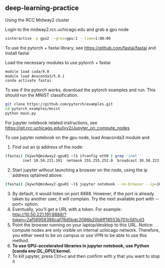 ## deep-learning-practice
Using the RCC Midway2 cluster

Login to the midway2.rcc.uchicago.edu and grab a gpu node
```sh
sinteractive -p gpu2 --gres=gpu:1 --time=1:00:00
```

To use the pytorch + fastai library, see https://github.com/fastai/fastai and install fastai

Load the necessary modules to use pytorch + fastai
```sh
module load cuda/9.0
module load Anaconda3/5.0.1
conda activate fastai
```

To see if the pytorch works, download the pytorch examples and run. This should run the MNIST classification.
```sh
git clone https://github.com/pytorch/examples.git
cd pytorch_examples/mnist
python main.py
```

For jupyter notebook related instructions, see https://git.rcc.uchicago.edu/ivy2/Jupyter_on_compute_nodes

To use jupyter notebook on the gpu node, load Anaconda3 module and
1. Find out an ip address of the node:
```sh
(fastai) [kywch@midway2-gpu01 ~]$ ifconfig eth0 | grep 'inet '
        inet 10.50.221.191  netmask 255.255.252.0  broadcast 10.50.223.255
```
2. Start jupyter without launching a browser on the node, using the ip address optained above: 
```sh
(fastai) [kywch@midway2-gpu01 ~]$ jupyter notebook --no-browser --ip=10.50.221.191
```
3. By default, it would listen on port 8888. However, if the port is already taken by another user, it will complain. Try the next available port with --port=<port number> option.
4. Eventually, you'll get a URL with a token. For example: http://10.50.221.191:8888/?token=2af56958386caf78d5bdc2086b20b6ff18553b701c581cd3
5. Point the browser running on your laptop/desktop to this URL. Notice: compute nodes are only visible on internal uchicago network. Therefore, you either need to be on campus or use VPN to be able to use this method.
6. **To use GPU-accelerated libraries in jupyter notebook, use Python [conda env:DL_GPU] kernel.**
7. To kill jupyter, press Ctrl+c and then confirm with y that you want to stop it




